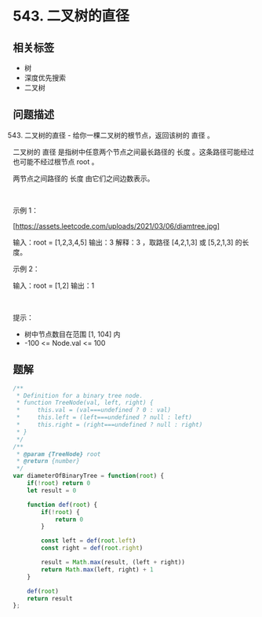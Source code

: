 
# 543. 二叉树的直径

## 相关标签

- 树
- 深度优先搜索
- 二叉树

## 问题描述 

543. 二叉树的直径 - 给你一棵二叉树的根节点，返回该树的 直径 。

二叉树的 直径 是指树中任意两个节点之间最长路径的 长度 。这条路径可能经过也可能不经过根节点 root 。

两节点之间路径的 长度 由它们之间边数表示。

 

示例 1：

[https://assets.leetcode.com/uploads/2021/03/06/diamtree.jpg]


输入：root = [1,2,3,4,5]
输出：3
解释：3 ，取路径 [4,2,1,3] 或 [5,2,1,3] 的长度。


示例 2：


输入：root = [1,2]
输出：1


 

提示：

 * 树中节点数目在范围 [1, 104] 内
 * -100 <= Node.val <= 100

## 题解


```ts
/**
 * Definition for a binary tree node.
 * function TreeNode(val, left, right) {
 *     this.val = (val===undefined ? 0 : val)
 *     this.left = (left===undefined ? null : left)
 *     this.right = (right===undefined ? null : right)
 * }
 */
/**
 * @param {TreeNode} root
 * @return {number}
 */
var diameterOfBinaryTree = function(root) {
    if(!root) return 0
    let result = 0

    function def(root) {
        if(!root) {
            return 0
        }

        const left = def(root.left)
        const right = def(root.right)

        result = Math.max(result, (left + right))
        return Math.max(left, right) + 1
    }

    def(root)
    return result
};
````